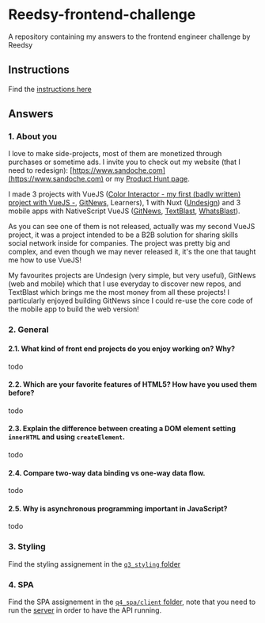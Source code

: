 # Reedsy-frontend-challenge
A repository containing my answers to the frontend engineer challenge by Reedsy

## Instructions
Find the [instructions here](./docs/INSTRUCTIONS.md)

## Answers

### 1. About you
I love to make side-projects, most of them are monetized through purchases or sometime ads. I invite you to check out my website (that I need to redesign): [https://www.sandoche.com](https://www.sandoche.com) or my [Product Hunt page](https://www.producthunt.com/@sandochee).

I made 3 projects with VueJS ([Color Interactor - my first (badly written) project with VueJS -](https://colors.learn.uno/), [GitNews](https://git.news), Learners), 1 with Nuxt ([Undesign](https://undesign.learn.uno)) and 3 mobile apps with NativeScript VueJS ([GitNews](https://gitnews.learn.uno), [TextBlast](https://textblast.learn.uno), [WhatsBlast](https://whatsblast.learn.uno)).

As you can see one of them is not released, actually was my second VueJS project, it was a project intended to be a B2B solution for sharing skills social network inside for companies. The project was pretty big and complex, and even though we may never released it, it's the one that taught me how to use VueJS! 

My favourites projects are Undesign (very simple, but very useful), GitNews (web and mobile) which that I use everyday to discover new repos, and TextBlast which brings me the most money from all these projects! I particularly enjoyed building GitNews since I could re-use the core code of the mobile app to build the web version!

### 2. General

#### 2.1. What kind of front end projects do you enjoy working on? Why?
todo

#### 2.2. Which are your favorite features of HTML5? How have you used them before?
todo

#### 2.3. Explain the difference between creating a DOM element setting `innerHTML` and using `createElement`.
todo

#### 2.4. Compare two-way data binding vs one-way data flow.
todo

#### 2.5. Why is asynchronous programming important in JavaScript?
todo

### 3. Styling
Find the styling assignement in the [`q3_styling` folder](./q3_styling/)

### 4. SPA
Find the SPA assignement in the [`q4_spa/client` folder](./q4_spa/client), note that you need to run the [server](./q4_spa/server) in order to have the API running.

